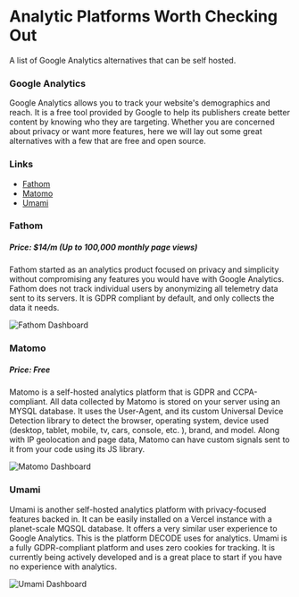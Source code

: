 # Analytic Platforms Worth Checking Out

A list of Google Analytics alternatives that can be self hosted.

### Google Analytics

Google Analytics allows you to track your website's demographics and reach. It is a free tool provided by Google to help its publishers create better content by knowing who they are targeting. Whether you are concerned about privacy or want more features, here we will lay out some great alternatives with a few that are free and open source.

### Links

* [Fathom](https://usefathom.com/)
* [Matomo](https://matomo.org/)
* [Umami](https://umami.is/)

### Fathom

##### Price: $14/m (Up to 100,000 monthly page views)

Fathom started as an analytics product focused on privacy and simplicity without compromising any features you would have with Google Analytics. Fathom does not track individual users by anonymizing all telemetry data sent to its servers. It is GDPR compliant by default, and only collects the data it needs.

![Fathom Dashboard](https://usefathom.com/assets/images/pages/social-lite.jpg)

### Matomo

##### Price: Free

Matomo is a self-hosted analytics platform that is GDPR and CCPA-compliant. All data collected by Matomo is stored on your server using an MYSQL database. It uses the User-Agent, and its custom Universal Device Detection library to detect the browser, operating system, device used (desktop, tablet, mobile, tv, cars, console, etc. ), brand, and model. Along with IP geolocation and page data, Matomo can have custom signals sent to it from your code using its JS library.

![Matomo Dashboard](https://upload.wikimedia.org/wikipedia/commons/7/75/Piwik_screenshot_german.png)

### Umami

Umami is another self-hosted analytics platform with privacy-focused features backed in. It can be easily installed on a Vercel instance with a planet-scale MQSQL database. It offers a very similar user experience to Google Analytics. This is the platform DECODE uses for analytics. Umami is a fully GDPR-compliant platform and uses zero cookies for tracking. It is currently being actively developed and is a great place to start if you have no experience with analytics.

![Umami Dashboard](https://aboutweb.dev/assets/img/umami-public-dashboard.png)
